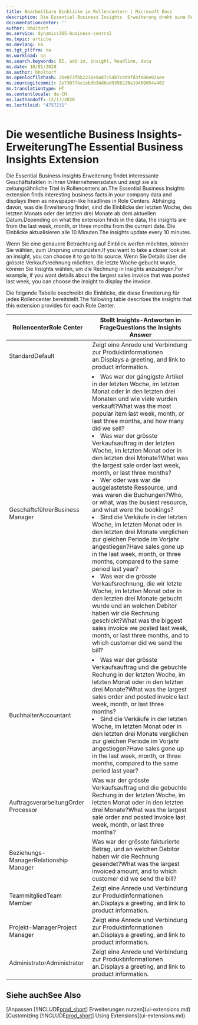```yaml
---
title: Bearbeitbare Einblicke in Rollencentern | Microsoft Docs
description: Die Essential Business Insights  Erweiterung dreht eine Reihe von Geschäftseinblicke in Rollencentern.
documentationcenter: ''
author: bholtorf
ms.service: dynamics365-business-central
ms.topic: article
ms.devlang: na
ms.tgt_pltfrm: na
ms.workload: na
ms.search.keywords: BI, add-in, insight, headline, data
ms.date: 10/01/2020
ms.author: bholtorf
ms.openlocfilehash: 2be073fbb2216e9a87c54b7c4d9fd3fa86e02aee
ms.sourcegitcommit: 2e7307fbe1eb3b34d0ad9356226a19409054a402
ms.translationtype: HT
ms.contentlocale: de-CH
ms.lasthandoff: 12/17/2020
ms.locfileid: "4757231"
---
```

# <a name="the-essential-business-insights-extension"></a><span data-ttu-id="a240d-103">Die wesentliche Business Insights-Erweiterung</span><span class="sxs-lookup"><span data-stu-id="a240d-103">The Essential Business Insights Extension</span></span>
<span data-ttu-id="a240d-104">Die Essential Business Insights Erweiterung findet interessante Geschäftsfakten in Ihren Unternehmensdaten und zeigt sie als zeitungsähnliche Titel in Rollencenters an.</span><span class="sxs-lookup"><span data-stu-id="a240d-104">The Essential Business Insights extension finds interesting business facts in your company data and displays them as newspaper-like headlines in Role Centers.</span></span> <span data-ttu-id="a240d-105">Abhängig davon, was die Erweiterung findet, sind die Einblicke der letzten Woche, des letzten Monats oder der letzten drei Monate ab dem aktuellen Datum.</span><span class="sxs-lookup"><span data-stu-id="a240d-105">Depending on what the extension finds in the data, the insights are from the last week, month, or three months from the current date.</span></span> <span data-ttu-id="a240d-106">Die Einblicke aktualisieren alle 10 Minuten.</span><span class="sxs-lookup"><span data-stu-id="a240d-106">The insights update every 10 minutes.</span></span>  

<span data-ttu-id="a240d-107">Wenn Sie eine genauere Betrachtung auf Einblick werfen möchten, können Sie wählen, zum Ursprung  umzurüsten.</span><span class="sxs-lookup"><span data-stu-id="a240d-107">If you want to take a closer look at an insight, you can choose it to go to its source.</span></span> <span data-ttu-id="a240d-108">Wenn Sie Details über die grösste Verkaufsrechnung möchten, die letzte Woche gebucht wurde, können Sie Insights wählen, um die Rechnung in Insights anzuzeigen.</span><span class="sxs-lookup"><span data-stu-id="a240d-108">For example, if you want details about the largest sales invoice that was posted last week, you can choose the insight to display the invoice.</span></span>

<span data-ttu-id="a240d-109">Die folgende Tabelle beschreibt die Einblicke, die diese Erweiterung für jedes Rollencenter bereitstellt.</span><span class="sxs-lookup"><span data-stu-id="a240d-109">The following table describes the insights that this extension provides for each Role Center.</span></span>

|<span data-ttu-id="a240d-110">Rollencenter</span><span class="sxs-lookup"><span data-stu-id="a240d-110">Role Center</span></span>|<span data-ttu-id="a240d-111">Stellt Insights-Antworten in Frage</span><span class="sxs-lookup"><span data-stu-id="a240d-111">Questions the Insights Answer</span></span>|
|----|-----|
|<span data-ttu-id="a240d-112">Standard</span><span class="sxs-lookup"><span data-stu-id="a240d-112">Default</span></span>|<span data-ttu-id="a240d-113">Zeigt eine Anrede und Verbindung zur Produktinformationen an.</span><span class="sxs-lookup"><span data-stu-id="a240d-113">Displays a greeting, and link to product information.</span></span>|
|<span data-ttu-id="a240d-114">Geschäftsführer</span><span class="sxs-lookup"><span data-stu-id="a240d-114">Business Manager</span></span>|<li> <span data-ttu-id="a240d-115">Was war der gängigste Artikel in der letzten Woche, im letzten Monat oder in den letzten drei Monaten und wie viele wurden verkauft?</span><span class="sxs-lookup"><span data-stu-id="a240d-115">What was the most popular item last week, month, or last three months, and how many did we sell?</span></span><br><li> <span data-ttu-id="a240d-116">Was war der grösste Verkaufsauftrag in der letzten Woche, im letzten Monat oder in den letzten drei Monate?</span><span class="sxs-lookup"><span data-stu-id="a240d-116">What was the largest sale order last week, month, or last three months?</span></span><br><li> <span data-ttu-id="a240d-117">Wer oder was war die ausgelastetste Ressource, und was waren die Buchungen?</span><span class="sxs-lookup"><span data-stu-id="a240d-117">Who, or what, was the busiest resource, and what were the bookings?</span></span><br><li> <span data-ttu-id="a240d-118">Sind die Verkäufe in der letzten Woche, im letzten Monat oder in den letzten drei Monate verglichen zur gleichen Periode im Vorjahr angestiegen?</span><span class="sxs-lookup"><span data-stu-id="a240d-118">Have sales gone up in the last week, month, or three months, compared to the same period last year?</span></span><br><li> <span data-ttu-id="a240d-119">Was war die grösste Verkaufsrechnung, die wir letzte Woche, im letzten Monat oder in den letzten drei Monate gebucht wurde und an welchen Debitor haben wir die Rechnung geschickt?</span><span class="sxs-lookup"><span data-stu-id="a240d-119">What was the biggest sales invoice we posted last week, month, or last three months, and to which customer did we send the bill?</span></span></li> |
|<span data-ttu-id="a240d-120">Buchhalter</span><span class="sxs-lookup"><span data-stu-id="a240d-120">Accountant</span></span>|<li> <span data-ttu-id="a240d-121">Was war der grösste Verkaufsauftrag und die gebuchte Rechung in der letzten Woche, im letzten Monat oder in den letzten drei Monate?</span><span class="sxs-lookup"><span data-stu-id="a240d-121">What was the largest sales order and posted invoice last week, month, or last three months?</span></span><br><li> <span data-ttu-id="a240d-122">Sind die Verkäufe in der letzten Woche, im letzten Monat oder in den letzten drei Monate verglichen zur gleichen Periode im Vorjahr angestiegen?</span><span class="sxs-lookup"><span data-stu-id="a240d-122">Have sales gone up in the last week, month, or three months, compared to the same period last year?</span></span> |
|<span data-ttu-id="a240d-123">Auftragsverarbeitung</span><span class="sxs-lookup"><span data-stu-id="a240d-123">Order Processor</span></span>| <span data-ttu-id="a240d-124">Was war der grösste Verkaufsauftrag und die gebuchte Rechung in der letzten Woche, im letzten Monat oder in den letzten drei Monate?</span><span class="sxs-lookup"><span data-stu-id="a240d-124">What was the largest sale order and posted invoice last week, month, or last three months?</span></span>|
|<span data-ttu-id="a240d-125">Beziehungs-Manager</span><span class="sxs-lookup"><span data-stu-id="a240d-125">Relationship Manager</span></span>| <span data-ttu-id="a240d-126">Was war der grösste fakturierte Betrag, und an welchen Debitor haben wir die Rechnung gesendet?</span><span class="sxs-lookup"><span data-stu-id="a240d-126">What was the largest invoiced amount, and to which customer did we send the bill?</span></span>|
|<span data-ttu-id="a240d-127">Teammitglied</span><span class="sxs-lookup"><span data-stu-id="a240d-127">Team Member</span></span>| <span data-ttu-id="a240d-128">Zeigt eine Anrede und Verbindung zur Produktinformationen an.</span><span class="sxs-lookup"><span data-stu-id="a240d-128">Displays a greeting, and link to product information.</span></span>|
|<span data-ttu-id="a240d-129">Projekt-Manager</span><span class="sxs-lookup"><span data-stu-id="a240d-129">Project Manager</span></span>| <span data-ttu-id="a240d-130">Zeigt eine Anrede und Verbindung zur Produktinformationen an.</span><span class="sxs-lookup"><span data-stu-id="a240d-130">Displays a greeting, and link to product information.</span></span>|
|<span data-ttu-id="a240d-131">Administrator</span><span class="sxs-lookup"><span data-stu-id="a240d-131">Administrator</span></span>| <span data-ttu-id="a240d-132">Zeigt eine Anrede und Verbindung zur Produktinformationen an.</span><span class="sxs-lookup"><span data-stu-id="a240d-132">Displays a greeting, and link to product information.</span></span>|

## <a name="see-also"></a><span data-ttu-id="a240d-133">Siehe auch</span><span class="sxs-lookup"><span data-stu-id="a240d-133">See Also</span></span>
<span data-ttu-id="a240d-134">[Anpassen [!INCLUDE[prod_short](includes/prod_short.md)] Erweiterungen nutzen](ui-extensions.md)</span><span class="sxs-lookup"><span data-stu-id="a240d-134">[Customizing [!INCLUDE[prod_short](includes/prod_short.md)] Using Extensions](ui-extensions.md)</span></span>
